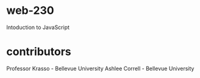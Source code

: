 # web-230
Intoduction to JavaScript
# contributors
Professor Krasso - Bellevue University
Ashlee Correll - Bellevue University
